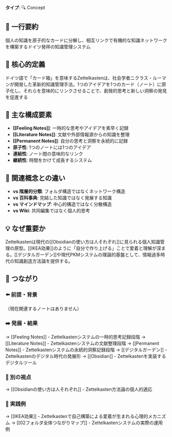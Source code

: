 **タイプ**: 🔍 Concept

## 📝 一行要約
個人の知識を原子的なカードに分解し、相互リンクで有機的な知識ネットワークを構築するドイツ発祥の知識管理システム

## 🎯 核心的定義
ドイツ語で「カード箱」を意味するZettelkastenは、社会学者ニクラス・ルーマンが開発した革新的知識管理手法。1つのアイデアを1つのカード（ノート）に原子化し、それらを意味的にリンクさせることで、創発的思考と新しい洞察の発見を促進する

## 🌟 主な構成要素
- **[[Feeling Notes]]**: 一時的な思考やアイデアを素早く記録
- **[[Literature Notes]]**: 文献や外部情報源からの知識を整理  
- **[[Permanent Notes]]**: 自分の思考と洞察を永続的に記録
- **原子性**: 1つのノートには1つのアイデア
- **連結性**: ノート間の意味的なリンク
- **継続性**: 時間をかけて成長するシステム

## 🔄 関連概念との違い
- **vs 階層的分類**: フォルダ構造ではなくネットワーク構造
- **vs 百科事典**: 完結した知識ではなく発展する知識
- **vs マインドマップ**: 中心的構造ではなく分散構造
- **vs Wiki**: 共同編集ではなく個人的思考

## 💡 なぜ重要か
Zettelkastenは現代の[[Obsidianの使い方は人それぞれ]]に見られる個人知識管理の原型。[[IKEA効果]]のように「自分で作り上げる」ことで愛着と理解が深まる。[[デジタルガーデン]]や現代PKMシステムの理論的基盤として、情報過多時代の知識創造方法論を提供する。

## 🔗 つながり
### ⬅️ 前提・背景
（現在関連するノートはありません）

### ➡️ 発展・結果
→ [[Feeling Notes]] - Zettelkastenシステムの一時的思考記録段階
→ [[Literature Notes]] - Zettelkastenシステムの文献整理段階
→ [[Permanent Notes]] - Zettelkastenシステムの永続的洞察記録段階
→ [[デジタルガーデン]] - Zettelkastenのデジタル時代の発展形
→ [[Obsidian]] - Zettelkastenを実装するデジタルツール

### 🔀 別の視点
→ [[Obsidianの使い方は人それぞれ]] - Zettelkasten方法論の個人的適応

### 🎯 実践例
→ [[IKEA効果]] - Zettelkastenで自己構築による愛着が生まれる心理的メカニズム
→ [[02フォルダ全体つながりマップ]] - Zettelkastenシステムの実際の運用例